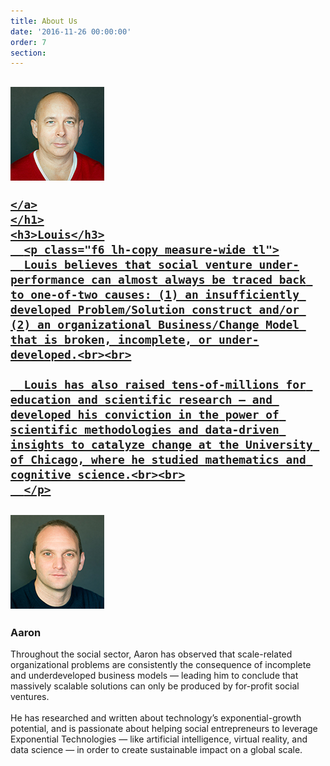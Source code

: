 ```yaml
---
title: About Us
date: '2016-11-26 00:00:00'
order: 7
section:
---
```

<article class="cf">

  <div class="fl w-100 w-50-ns bg-white tc">

  <div class="pa3 pa4-ns">
    <h1>
    <a href="https://www.linkedin.com/in/louissongster" target="_blank" >
    <img src="/uploads/LS-SRF-3.jpg" height="150px" class="br-100">

    </a>
    </h1>
    <h3>Louis</h3>
      <p class="f6 lh-copy measure-wide tl">
      Louis believes that social venture under-performance can almost always be traced back to one-of-two causes: (1) an insufficiently developed Problem/Solution construct and/or (2) an organizational Business/Change Model that is broken, incomplete, or under-developed.<br><br>

      Louis has also raised tens-of-millions for education and scientific research — and developed his conviction in the power of scientific methodologies and data-driven insights to catalyze change at the University of Chicago, where he studied mathematics and cognitive science.<br><br>
      </p>
  </div>

  </div>
  <div class="fl w-90 w-50-ns bg-white tc">

  <div class="pa3 pa4-ns">
    <h1>
    <a href="https://www.linkedin.com/in/aaronergreen" target="_blank">
    <img src="/uploads/AG-SRF-3.jpg" height="150px" class="br-100">
    </a>
    </h1>
    <h3>Aaron</h3>
      <p class="f6 lh-copy measure-wide tl" >
      Throughout the social sector, Aaron has observed that scale-related organizational problems are consistently the consequence of incomplete and underdeveloped business models — leading him to conclude that massively scalable solutions can only be produced by for-profit social ventures.<br><br>
      He has researched and written about technology’s exponential-growth potential, and is passionate about helping social entrepreneurs to leverage Exponential Technologies — like artificial intelligence, virtual reality, and data science — in order to create sustainable impact on a global scale.
      </p>
  </div>
  </div>

</article>
